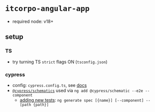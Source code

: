 # `itcorpo-angular-app`

- required node: v18+

## setup

### TS

- try turning TS `strict` flags ON (`tsconfig.json`)


### cypress

- config: `cypress.config.ts`, see [docs](https://docs.cypress.io/guides/references/configuration)
- [`@cypress/schematics`](https://www.npmjs.com/package/@cypress/schematic) used via `ng add @cypress/schematic --e2e --component`
  - [adding new tests](https://github.com/cypress-io/cypress/tree/develop/npm/cypress-schematic#adding-e2e-and-component-testing): `ng generate spec [{name}] [--component] --[path {path}]`
